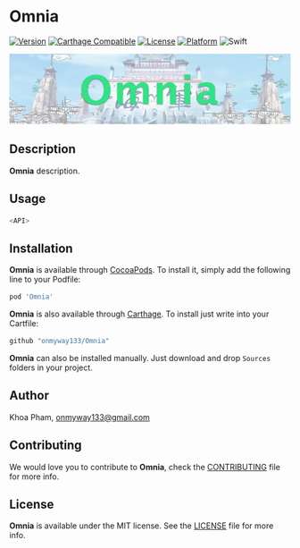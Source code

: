 # Omnia

[![Version](https://img.shields.io/cocoapods/v/Omnia.svg?style=flat)](http://cocoadocs.org/docsets/Omnia)
[![Carthage Compatible](https://img.shields.io/badge/Carthage-compatible-4BC51D.svg?style=flat)](https://github.com/Carthage/Carthage)
[![License](https://img.shields.io/cocoapods/l/Omnia.svg?style=flat)](http://cocoadocs.org/docsets/Omnia)
[![Platform](https://img.shields.io/cocoapods/p/Omnia.svg?style=flat)](http://cocoadocs.org/docsets/Omnia)
![Swift](https://img.shields.io/badge/%20in-swift%204.0-orange.svg)

![](Screenshots/Artboard.png)

## Description

**Omnia** description.

## Usage

```swift
<API>
```

## Installation

**Omnia** is available through [CocoaPods](http://cocoapods.org). To install
it, simply add the following line to your Podfile:

```ruby
pod 'Omnia'
```

**Omnia** is also available through [Carthage](https://github.com/Carthage/Carthage).
To install just write into your Cartfile:

```ruby
github "onmyway133/Omnia"
```

**Omnia** can also be installed manually. Just download and drop `Sources` folders in your project.

## Author

Khoa Pham, onmyway133@gmail.com

## Contributing

We would love you to contribute to **Omnia**, check the [CONTRIBUTING](https://github.com/onmyway133/Omnia/blob/master/CONTRIBUTING.md) file for more info.

## License

**Omnia** is available under the MIT license. See the [LICENSE](https://github.com/onmyway133/Omnia/blob/master/LICENSE.md) file for more info.
